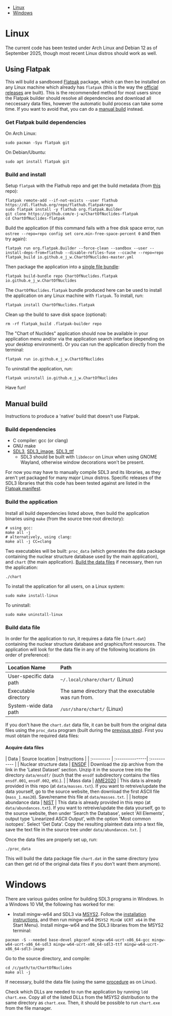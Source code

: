 - [Linux](#linux)
- [Windows](#windows)

# Linux

The current code has been tested under Arch Linux and Debian 12 as of September 2025, though most recent Linux distros should work as well.

## Using Flatpak

This will build a sandboxed [Flatpak](https://flatpak.org/) package, which can then be installed on any Linux machine which already has `flatpak` (this is the way the [official releases](https://github.com/e-j-w/ChartOfNuclides/releases) are built). This is the recommended method for most users since the Flatpak builder should resolve all dependencies and download all neccessary data files, however the automatic build process can take some time. If you want to avoid that, you can do a [manual build](#manual-build) instead.

### Get Flatpak build dependencies

On Arch Linux:

```
sudo pacman -Syu flatpak git
```

On Debian/Ubuntu:

```
sudo apt install flatpak git
```

### Build and install

Setup `flatpak` with the Flathub repo and get the build metadata (from [this](https://github.com/e-j-w/ChartOfNuclides-flatpak) repo):

```
flatpak remote-add --if-not-exists --user flathub https://dl.flathub.org/repo/flathub.flatpakrepo
sudo flatpak install -y flathub org.flatpak.Builder
git clone https://github.com/e-j-w/ChartOfNuclides-flatpak
cd ChartOfNuclides-flatpak
```

Build the application (if this command fails with a free disk space error, run `ostree --repo=repo config set core.min-free-space-percent 0` and then try again):

```
flatpak run org.flatpak.Builder --force-clean --sandbox --user --install-deps-from=flathub --disable-rofiles-fuse --ccache --repo=repo flatpak_build io.github.e_j_w.ChartOfNuclides-master.yml
```

Then package the application into a [single file bundle](https://docs.flatpak.org/en/latest/single-file-bundles.html):

```
flatpak build-bundle repo ChartOfNuclides.flatpak io.github.e_j_w.ChartOfNuclides
```

The `ChartOfNuclides.flatpak` bundle produced here can be used to install the application on any Linux machine with `flatpak`.  To install, run:

```
flatpak install ChartOfNuclides.flatpak
```

Clean up the build to save disk space (optional):

```
rm -rf flatpak_build .flatpak-builder repo
```

The "Chart of Nuclides" application should now be available in your application menu and/or via the application search interface (depending on your desktop environment). Or you can run the application directly from the terminal:

```
flatpak run io.github.e_j_w.ChartOfNuclides
```

To uninstall the application, run:

```
flatpak uninstall io.github.e_j_w.ChartOfNuclides
```

Have fun!

## Manual build

Instructions to produce a 'native' build that doesn't use Flatpak.

### Build dependencies

* C compiler: gcc (or clang)
* GNU make
* [SDL3](https://github.com/libsdl-org/SDL/releases), [SDL3_image](https://github.com/libsdl-org/SDL_image/releases), [SDL3_ttf](https://github.com/libsdl-org/SDL_ttf/releases)
  * SDL3 should be built with `libdecor` on Linux when using GNOME Wayland, otherwise window decorations won't be present.

For now you may have to manually compile SDL3 and its libraries, as they aren't yet packaged for many major Linux distros. Specific releases of the SDL3 libraries that this code has been tested against are listed in the [Flatpak manifest](https://github.com/e-j-w/ChartOfNuclides-flatpak/blob/master/io.github.e_j_w.ChartOfNuclides-master.yml).

### Build the application

Install all build dependencies listed above, then build the application binaries using `make` (from the source tree root directory):

```
# using gcc:
make all -j
# alternatively, using clang:
make all -j CC=clang
```

Two executables will be built: `proc_data` (which generates the data package containing the nuclear structure database used by the main application), and `chart` (the main application).  [Build the data files](#build-data-file) if necessary, then run the application:

```
./chart
```

To install the application for all users, on a Linux system:

```
sudo make install-linux
```

To uninstall:

```
sudo make uninstall-linux
```

### Build data file

In order for the application to run, it requires a data file (`chart.dat`) containing the nuclear structure database and graphics/font resources.  The application will look for the data file in any of the following locations (in order of preference):

| Location Name            | Path |
| :----------------------- | :----- |
| User-specific data path  | `~/.local/share/chart/` (Linux) |
| Executable directory     | The same directory that the executable was run from.  |
| System-wide data path    | `/usr/share/chart/` (Linux) |


If you don't have the `chart.dat` data file, it can be built from the original data files using the `proc_data` program (built during the [previous step](#build-the-application)).  First you must obtain the required data files:

#### Acquire data files

<a id="data_sources"></a>
| Data       | Source location | Instructions |
| :--------- | :---------------| :----------- |
| Nuclear structure data    |  [ENSDF](https://www.nndc.bnl.gov/ensarchivals/) | Download the zip archive from the link in the 'Latest Dataset' section. Unzip it in the source tree into the directory `data/ensdf/` (such that the `ensdf` subdirectory contains the files `ensdf.001`, `ensdf.002`, etc.). |
| Mass data                 | [AME2020](https://amdc.impcas.ac.cn/web/masseval.html) | This data is already provided in this repo (at `data/masses.txt`).  If you want to retreive/update the data yourself, go to the source website, then download the first ASCII file (`mass_1.mas20`).  Save/rename this file at `data/masses.txt`. |
| Isotope abundance data    | [NIST](https://www.nist.gov/pml/atomic-weights-and-isotopic-compositions-relative-atomic-masses) | This data is already provided in this repo (at `data/abundances.txt`).  If you want to retreive/update the data yourself, go to the source website, then under 'Search the Database', select 'All Elements', output type 'Linearized ASCII Output', with the option 'Most common isotopes'.  Select 'Get Data'.  Copy the resulting plaintext data into a text file, save the text file in the source tree under `data/abundances.txt`. |

Once the data files are properly set up, run: 

```
./proc_data
```

This will build the data package file `chart.dat` in the same directory (you can then get rid of the original data files if you don't want them anymore).

# Windows

There are various guides online for building SDL3 programs in Windows.  In a Windows 10 VM, the following has worked for me:

* Install mingw-w64 and SDL3 via [MSYS2](https://www.msys2.org/).  Follow the [installation instructions](https://www.msys2.org/#installation), and then run mingw-w64 (`MSYS2 MinGW UCRT x64` in the Start Menu). Install mingw-w64 and the SDL3 libraries from the MSYS2 terminal:

```
pacman -S --needed base-devel pkgconf mingw-w64-ucrt-x86_64-gcc mingw-w64-ucrt-x86_64-sdl3 mingw-w64-ucrt-x86_64-sdl3-ttf mingw-w64-ucrt-x86_64-sdl3-image
```

Go to the source directory, and compile:

```
cd /c/path/to/ChartOfNuclides
make all -j
```

If necessary, build the data file (using the same [procedure](#build-data-file) as on Linux).

Check which DLLs are needed to run the application by running `ldd chart.exe`. Copy all of the listed DLLs from the MSYS2 distribution to the same directory as `chart.exe`. Then, it should be possible to run `chart.exe` from the file manager.
